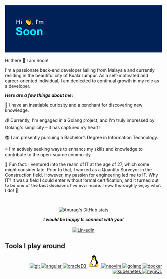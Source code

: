 ![hello](header.png)

Hi there :wave: I am Soon!

I'm a passionate back-end developer hailing from Malaysia and currently residing in the beautiful city of Kuala Lumpur.
As a self-motivated and career-oriented individual, I am dedicated to continual growth in my role as a developer.

**_Here are a few things about me:_**

:star2: I have an insatiable curiosity and a penchant for discovering new knowledge.

💰 Currently, I'm engaged in a Golang project, and I'm truly impressed by Golang's simplicity – it has captured my heart!

:books: I am presently pursuing a Bachelor's Degree in Information Technology.

:sweat_drops: I'm actively seeking ways to enhance my skills and knowledge to contribute to the open-source community.

:star_struck: Fun fact: I ventured into the realm of IT at the age of 27, which some might consider late. Prior to that, I worked as a Quantity Surveyor in the Construction field. However, my passion for engineering led me to IT. Why IT? It was a field I could enter without formal certification, and it turned out to be one of the best decisions I've ever made. I now thoroughly enjoy what I do! :cartwheeling:

<br/>

<div align="center">

![Anurag's GitHub stats](https://github-readme-stats-sigma-five.vercel.app/api?username=soon1995&show_icons=true)

</div>

<div align="center">
  <i><b>I would be happy to connect with you!</b></i><br/><br/>
  <a href="https://www.linkedin.com/in/alex-soon-383044166" target="_blank"> <img src="https://www.vectorlogo.zone/logos/linkedin/linkedin-tile.svg" alt="LinkedIn" witdh="40" height="40"/> </a>
</div>

## Tools I play around

<div align="right">

<a href="https://git-scm.com/" target="_blank"> <img src="https://www.vectorlogo.zone/logos/git-scm/git-scm-icon.svg" alt="git" width="40" height="40"/> </a>
<a href="https://angular.io" target="_blank"> <img src="https://www.vectorlogo.zone/logos/angular/angular-icon.svg" alt="angular" width="40" height="40"/> </a>
<a href="https://www.oracle.com/" target="_blank"> <img src="https://www.vectorlogo.zone/logos/oracle/oracle-icon.svg" alt="oracleDB" width="40" height="40"/> </a>
<a href="https://www.linux.org/" target="_blank"> <img src="https://raw.githubusercontent.com/devicons/devicon/master/icons/linux/linux-original.svg" alt="linux" width="40" height="40"/> </a> <a href="https://www.mysql.com/" target="_blank">
<a href="https://neovim.io/" target="_blank"> <img src="https://www.vectorlogo.zone/logos/neovimio/neovimio-icon.svg" alt="neovim" width="40" height="40"/> </a>
<a href="https://go.dev" target="_blank"> <img src="https://seeklogo.com/images/G/go-logo-046185B647-seeklogo.com.png" alt="golang" width="35" height="40"/>
<a href="https://www.docker.com/" target="_blank"> <img src="https://www.vectorlogo.zone/logos/docker/docker-official.svg" alt="docker" width="40" height="40"/> </a>
<a href="https://kubernetes.io/" target="_blank"> <img src="https://www.vectorlogo.zone/logos/kubernetes/kubernetes-icon.svg" alt="kubernetes" width="40" height="40"/> </a>
<a href="https://www.mysql.com/" target="_blank"> <img src="https://www.vectorlogo.zone/logos/mysql/mysql-icon.svg" alt="mySQL" width="40" height="40"/> </a>

</div>

